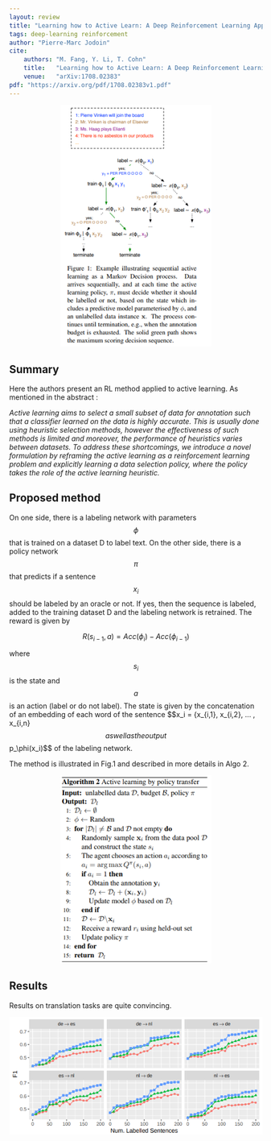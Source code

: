 ```yaml
---
layout: review
title: "Learning how to Active Learn: A Deep Reinforcement Learning Approach"
tags: deep-learning reinforcement
author: "Pierre-Marc Jodoin"
cite:
    authors: "M. Fang, Y. Li, T. Cohn"
    title:   "Learning how to Active Learn: A Deep Reinforcement Learning Approach"
    venue:   "arXiv:1708.02383"
pdf: "https://arxiv.org/pdf/1708.02383v1.pdf"
---
```



<center><img src="/deep-learning/images/RLactiveLearning/sc01.png" width="300"></center>

## Summary

Here the authors present an RL method applied to active learning.  As mentioned in the abstract :

*Active learning aims to select a small subset of data for annotation such that a classifier learned on the data is highly accurate. This is usually done using heuristic selection methods, however the effectiveness of such methods is limited and moreover, the performance of heuristics varies between
datasets. To address these shortcomings, we introduce a novel formulation by reframing the active learning as a reinforcement learning problem and explicitly learning a data selection policy, where the policy takes the role of the active learning heuristic.* 


## Proposed method

On one side, there is a labeling network with parameters $$\phi$$ that is trained on a dataset D to label text.  On the other side, there is a policy network $$\pi$$ that predicts if a sentence $$x_i$$ should be labeled by an oracle or not.  If yes, then the sequence is labeled, added to the training dataset D and the labeling network is retrained.  The reward is given by 

$$
R(s_{i−1}, a) = Acc(\phi_i) − Acc(\phi_{i-1})
$$ 

where $$s_i$$ is the state and $$a$$ is an action (label or do not label).  The state is given by the concatenation of an embedding of each word of the sentence $$x_i = {x_{i,1}, x_{i,2}, ... , x_{i,n}$$ as well as the output $$p_\phi(x_i)$$ of the labeling network.

The method is illustrated in Fig.1 and described in more details in Algo 2.

<center><img src="/deep-learning/images/RLactiveLearning/sc02.png" width="300"></center>


## Results

Results on translation tasks are quite convincing.

<center><img src="/deep-learning/images/RLactiveLearning/sc03.png" width="700"></center>
